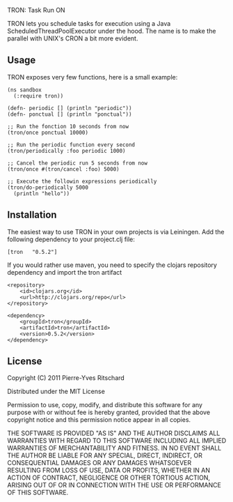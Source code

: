 TRON: Task Run ON

TRON lets you schedule tasks for execution using a Java
ScheduledThreadPoolExecutor under the hood. The name is
to make the parallel with UNIX's CRON a bit more evident.

## Usage

TRON exposes very few functions, here is a small example:

    (ns sandbox
      (:require tron))

    (defn- periodic [] (println "periodic"))
    (defn- ponctual [] (println "ponctual"))

    ;; Run the fonction 10 seconds from now
    (tron/once ponctual 10000) 

    ;; Run the periodic function every second
    (tron/periodically :foo periodic 1000)

    ;; Cancel the periodic run 5 seconds from now
    (tron/once #(tron/cancel :foo) 5000)
    
    ;; Execute the followin expressions periodically
    (tron/do-periodically 5000
      (println "hello"))

## Installation

The easiest way to use TRON in your own projects is via Leiningen.
Add the following dependency to your project.clj file:

    [tron   "0.5.2"]

If you would rather use maven, you need to specify the clojars
repository dependency and import the tron artifact

    <repository>
        <id>clojars.org</id>
        <url>http://clojars.org/repo</url>
    </repository>
     
    <dependency>
        <groupId>tron</groupId>
        <artifactId>tron</artifactId>
        <version>0.5.2</version>
    </dependency>

## License

Copyright (C) 2011 Pierre-Yves Ritschard

Distributed under the MIT License

Permission to use, copy, modify, and distribute this software for any
purpose with or without fee is hereby granted, provided that the above
copyright notice and this permission notice appear in all copies.

THE SOFTWARE IS PROVIDED "AS IS" AND THE AUTHOR DISCLAIMS ALL WARRANTIES
WITH REGARD TO THIS SOFTWARE INCLUDING ALL IMPLIED WARRANTIES OF
MERCHANTABILITY AND FITNESS. IN NO EVENT SHALL THE AUTHOR BE LIABLE FOR
ANY SPECIAL, DIRECT, INDIRECT, OR CONSEQUENTIAL DAMAGES OR ANY DAMAGES
WHATSOEVER RESULTING FROM LOSS OF USE, DATA OR PROFITS, WHETHER IN AN
ACTION OF CONTRACT, NEGLIGENCE OR OTHER TORTIOUS ACTION, ARISING OUT OF
OR IN CONNECTION WITH THE USE OR PERFORMANCE OF THIS SOFTWARE.
